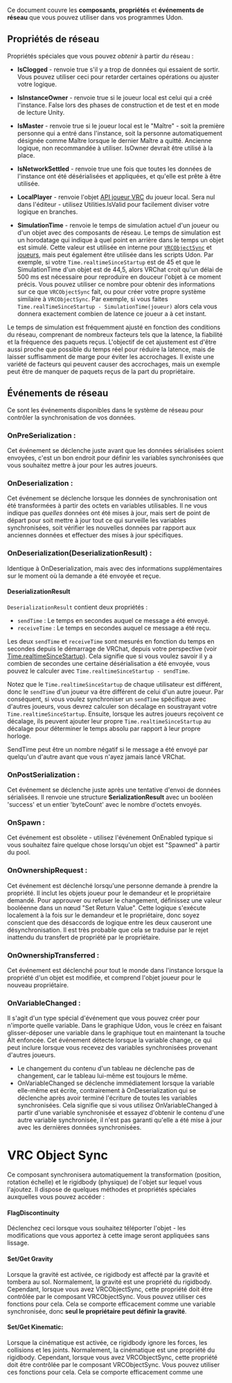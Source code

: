 
Ce document couvre les **composants**, **propriétés** et **événements de réseau** que vous pouvez utiliser dans vos programmes Udon.

## Propriétés de réseau

Propriétés spéciales que vous pouvez *obtenir* à partir du réseau :

- **IsClogged** - renvoie true s'il y a trop de données qui essaient de sortir. Vous pouvez utiliser ceci pour retarder certaines opérations ou ajuster votre logique.

- **IsInstanceOwner** - renvoie true si le joueur local est celui qui a créé l'instance. False lors des phases de construction et de test et en mode de lecture Unity.

- **IsMaster** - renvoie true si le joueur local est le "Maître" - soit la première personne qui a entré dans l'instance, soit la personne automatiquement désignée comme Maître lorsque le dernier Maître a quitté. Ancienne logique, non recommandée à utiliser. IsOwner devrait être utilisé à la place.

- **IsNetworkSettled** - renvoie true une fois que toutes les données de l'instance ont été désérialisées et appliquées, et qu'elle est prête à être utilisée.

- **LocalPlayer** - renvoie l'objet [API joueur VRC](/worlds/udon/joueurs) du joueur local. Sera nul dans l'éditeur - utilisez Utilities.IsValid pour facilement diviser votre logique en branches.

- **SimulationTime** - renvoie le temps de simulation actuel d'un joueur ou d'un objet avec des composants de réseau.
Le temps de simulation est un horodatage qui indique à quel point en arrière dans le temps un objet est simulé. Cette valeur est utilisée en interne pour [`VRCObjectSync`](/worlds/udon/composants-reseau/vrc-object-sync) et [joueurs](/worlds/udon/joueurs#simulationtime), mais peut également être utilisée dans les scripts Udon. Par exemple, si votre `Time.realtimeSinceStartup` est de 45 et que le SimulationTime d'un objet est de 44,5, alors VRChat croit qu'un délai de 500 ms est nécessaire pour reproduire en douceur l'objet à ce moment précis. Vous pouvez utiliser ce nombre pour obtenir des informations sur ce que `VRCObjectSync` fait, ou pour créer votre propre système similaire à `VRCObjectSync`. Par exemple, si vous faites `Time.realTimeSinceStartup - SimulationTime(joueur)` alors cela vous donnera exactement combien de latence ce joueur a à cet instant.
 
Le temps de simulation est fréquemment ajusté en fonction des conditions du réseau, comprenant de nombreux facteurs tels que la latence, la fiabilité et la fréquence des paquets reçus. L'objectif de cet ajustement est d'être aussi proche que possible du temps réel pour réduire la latence, mais de laisser suffisamment de marge pour éviter les accrochages. Il existe une variété de facteurs qui peuvent causer des accrochages, mais un exemple peut être de manquer de paquets reçus de la part du propriétaire.

## Événements de réseau

Ce sont les événements disponibles dans le système de réseau pour contrôler la synchronisation de vos données.

### OnPreSerialization :
Cet événement se déclenche juste avant que les données sérialisées soient envoyées, c'est un bon endroit pour définir les variables synchronisées que vous souhaitez mettre à jour pour les autres joueurs.

### OnDeserialization :
Cet événement se déclenche lorsque les données de synchronisation ont été transformées à partir des octets en variables utilisables. Il ne vous indique pas *quelles* données ont été mises à jour, mais sert de point de départ pour soit mettre à jour tout ce qui surveille les variables synchronisées, soit vérifier les nouvelles données par rapport aux anciennes données et effectuer des mises à jour spécifiques.

### OnDeserialization(DeserializationResult) :
Identique à OnDeserialization, mais avec des informations supplémentaires sur le moment où la demande a été envoyée et reçue.

#### DeserializationResult
`DeserializationResult` contient deux propriétés :
- `sendTime` : Le temps en secondes auquel ce message a été envoyé.
- `receiveTime` : Le temps en secondes auquel ce message a été reçu.

Les deux `sendTime` et `receiveTime` sont mesurés en fonction du temps en secondes depuis le démarrage de VRChat, depuis votre perspective (voir [Time.realtimeSinceStartup](https://docs.unity3d.com/ScriptReference/Time-realtimeSinceStartup.html)). Cela signifie que si vous voulez savoir il y a combien de secondes une certaine désérialisation a été envoyée, vous pouvez le calculer avec `Time.realtimeSinceStartup - sendTime`.

Notez que le `Time.realtimeSinceStartup` de chaque utilisateur est différent, donc le `sendTime` d'un joueur va être différent de celui d'un autre joueur. Par conséquent, si vous voulez synchroniser un `sendTime` spécifique avec d'autres joueurs, vous devrez calculer son décalage en soustrayant votre `Time.realtimeSinceStartup`. Ensuite, lorsque les autres joueurs reçoivent ce décalage, ils peuvent ajouter leur propre `Time.realtimeSinceStartup` au décalage pour déterminer le temps absolu par rapport à leur propre horloge.

SendTime peut être un nombre négatif si le message a été envoyé par quelqu'un d'autre avant que vous n'ayez jamais lancé VRChat.

### OnPostSerialization :
Cet événement se déclenche juste après une tentative d'envoi de données sérialisées. Il renvoie une structure **SerializationResult** avec un booléen 'success' et un entier 'byteCount' avec le nombre d'octets envoyés.

### OnSpawn :
Cet événement est obsolète - utilisez l'événement OnEnabled typique si vous souhaitez faire quelque chose lorsqu'un objet est "Spawned" à partir du pool.

### OnOwnershipRequest :
Cet événement est déclenché lorsqu'une personne demande à prendre la propriété. Il inclut les objets joueur pour le demandeur et le propriétaire demandé. Pour approuver ou refuser le changement, définissez une valeur booléenne dans un nœud "Set Return Value". Cette logique s'exécute localement à la fois sur le demandeur et le propriétaire, donc soyez conscient que des désaccords de logique entre les deux causeront une désynchronisation. Il est très probable que cela se traduise par le rejet inattendu du transfert de propriété par le propriétaire.

### OnOwnershipTransferred :
Cet événement est déclenché pour tout le monde dans l'instance lorsque la propriété d'un objet est modifiée, et comprend l'objet joueur pour le nouveau propriétaire.

### OnVariableChanged :
Il s'agit d'un type spécial d'événement que vous pouvez créer pour n'importe quelle variable. Dans le graphique Udon, vous le créez en faisant glisser-déposer une variable dans le graphique tout en maintenant la touche Alt enfoncée. Cet événement détecte lorsque la variable change, ce qui peut inclure lorsque vous recevez des variables synchronisées provenant d'autres joueurs. 
* Le changement du contenu d'un tableau ne déclenche pas de changement, car le tableau lui-même est toujours le même.
* OnVariableChanged se déclenche immédiatement lorsque la variable elle-même est écrite, contrairement à OnDeserialization qui se déclenche après avoir terminé l'écriture de toutes les variables synchronisées. Cela signifie que si vous utilisez OnVariableChanged à partir d'une variable synchronisée et essayez d'obtenir le contenu d'une autre variable synchronisée, il n'est pas garanti qu'elle a été mise à jour avec les dernières données synchronisées.

# VRC Object Sync
Ce composant synchronisera automatiquement la transformation (position, rotation échelle) et le rigidbody (physique) de l'objet sur lequel vous l'ajoutez. Il dispose de quelques méthodes et propriétés spéciales auxquelles vous pouvez accéder :

#### FlagDiscontinuity
Déclenchez ceci lorsque vous souhaitez téléporter l'objet - les modifications que vous apportez à cette image seront appliquées sans lissage.

#### Set/Get Gravity
Lorsque la gravité est activée, ce rigidbody est affecté par la gravité et tombera au sol. Normalement, la gravité est une propriété du rigidbody. Cependant, lorsque vous avez VRCObjectSync, cette propriété doit être contrôlée par le composant VRCObjectSync. Vous pouvez utiliser ces fonctions pour cela. Cela se comporte efficacement comme une variable synchronisée, donc **seul le propriétaire peut définir la gravité**.

#### Set/Get Kinematic:
Lorsque la cinématique est activée, ce rigidbody ignore les forces, les collisions et les joints. Normalement, la cinématique est une propriété du rigidbody. Cependant, lorsque vous avez VRCObjectSync, cette propriété doit être contrôlée par le composant VRCObjectSync. Vous pouvez utiliser ces fonctions pour cela. Cela se comporte efficacement comme une